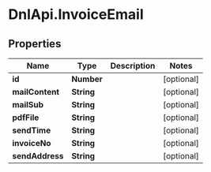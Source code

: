 # DnlApi.InvoiceEmail

## Properties
Name | Type | Description | Notes
------------ | ------------- | ------------- | -------------
**id** | **Number** |  | [optional] 
**mailContent** | **String** |  | [optional] 
**mailSub** | **String** |  | [optional] 
**pdfFile** | **String** |  | [optional] 
**sendTime** | **String** |  | [optional] 
**invoiceNo** | **String** |  | [optional] 
**sendAddress** | **String** |  | [optional] 


